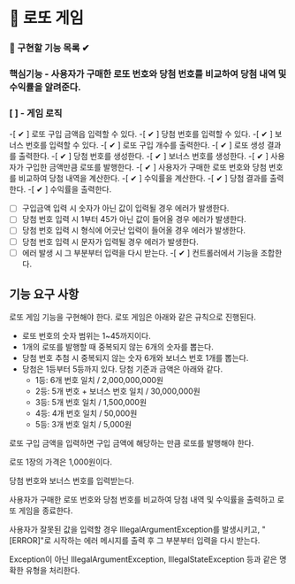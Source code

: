 # 🎰 로또 게임

### 🎯 구현할 기능 목록 ✔

### 핵심기능 - 사용자가 구매한 로또 번호와 당첨 번호를 비교하여 당첨 내역 및 수익률을 알려준다.

### [  ] - 게임 로직

-[ ✔ ] 로또 구입 금액읍 입력할 수 있다.
-[ ✔ ] 당첨 번호를 입력할 수 있다.
-[ ✔ ] 보너스 번호를 입력할 수 있다.
-[ ✔ ] 로또 구입 개수를 출력한다.
-[ ✔ ] 로또 생성 결과를 출력한다.
-[ ✔ ] 당첨 번호를 생성한다.
-[ ✔ ] 보너스 번호를 생성한다.
-[ ✔ ] 사용자가 구입한 금액만큼 로또를 발행한다.
-[ ✔ ] 사용자가 구매한 로또 번호와 당첨 번호를 비교하여 당첨 내역을 계산한다.
-[ ✔ ] 수익률을 계산한다.
-[ ✔ ] 당첨 결과를 출력한다.
-[ ✔ ] 수익률을 출력한다.
-[  ] 구입금액 입력 시 숫자가 아닌 값이 입력될 경우 에러가 발생한다.
-[  ] 당첨 번호 입력 시 1부터 45가 아닌 값이 들어올 경우 에러가 발생한다.
-[  ] 당첨 번호 입력 시 형식에 어긋난 입력이 들어올 경우 에러가 발생한다.
-[  ] 당첨 번호 입력 시 문자가 입력될 경우 에러가 발생한다.
-[  ] 에러 발생 시 그 부분부터 입력을 다시 받는다.
-[ ✔ ] 컨트롤러에서 기능을 조합한다.

## 기능 요구 사항

로또 게임 기능을 구현해야 한다. 로또 게임은 아래와 같은 규칙으로 진행된다.

- 로또 번호의 숫자 범위는 1~45까지이다.
- 1개의 로또를 발행할 때 중복되지 않는 6개의 숫자를 뽑는다.
- 당첨 번호 추첨 시 중복되지 않는 숫자 6개와 보너스 번호 1개를 뽑는다.
- 당첨은 1등부터 5등까지 있다. 당첨 기준과 금액은 아래와 같다.
    - 1등: 6개 번호 일치 / 2,000,000,000원
    - 2등: 5개 번호 + 보너스 번호 일치 / 30,000,000원
    - 3등: 5개 번호 일치 / 1,500,000원
    - 4등: 4개 번호 일치 / 50,000원
    - 5등: 3개 번호 일치 / 5,000원

로또 구입 금액을 입력하면 구입 금액에 해당하는 만큼 로또를 발행해야 한다.

로또 1장의 가격은 1,000원이다.

당첨 번호와 보너스 번호를 입력받는다.

사용자가 구매한 로또 번호와 당첨 번호를 비교하여 당첨 내역 및 수익률을 출력하고 로또 게임을 종료한다.

사용자가 잘못된 값을 입력할 경우 IllegalArgumentException를 발생시키고, "[ERROR]"로 시작하는 에러 메시지를 출력 후 그 부분부터 입력을 다시 받는다.

Exception이 아닌 IllegalArgumentException, IllegalStateException 등과 같은 명확한 유형을 처리한다.